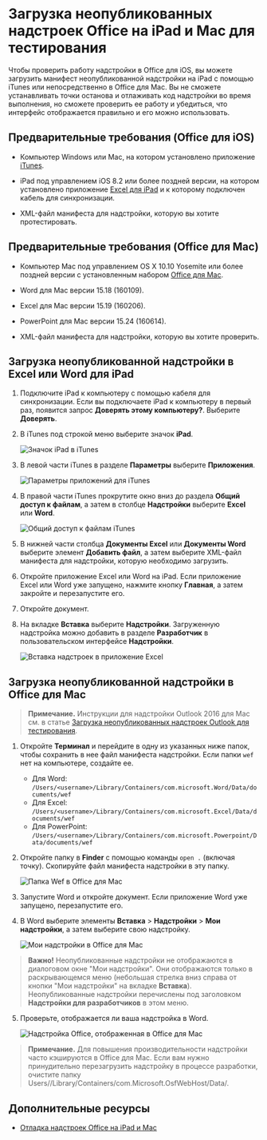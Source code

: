 
# <a name="sideload-office-add-ins-on-ipad-and-mac-for-testing"></a>Загрузка неопубликованных надстроек Office на iPad и Mac для тестирования

Чтобы проверить работу надстройки в Office для iOS, вы можете загрузить манифест неопубликованной надстройки на iPad с помощью iTunes или непосредственно в Office для Mac. Вы не сможете устанавливать точки останова и отлаживать код надстройки во время выполнения, но сможете проверить ее работу и убедиться, что интерфейс отображается правильно и его можно использовать. 

## <a name="prerequisites-for-office-for-ios"></a>Предварительные требования (Office для iOS)



- Компьютер Windows или Mac, на котором установлено приложение [iTunes](http://www.apple.com/itunes/download/).
    
- iPad под управлением iOS 8.2 или более поздней версии, на котором установлено приложение [Excel для iPad](https://itunes.apple.com/us/app/microsoft-excel/id586683407?mt=8) и к которому подключен кабель для синхронизации.
    
- XML-файл манифеста для надстройки, которую вы хотите протестировать.
    

## <a name="prerequisites-for-office-for-mac"></a>Предварительные требования (Office для Mac)



- Компьютер Mac под управлением OS X 10.10 Yosemite или более поздней версии с установленным набором [Office для Mac](https://products.office.com/en-us/buy/compare-microsoft-office-products?tab=omac).
    
- Word для Mac версии 15.18 (160109).
   
- Excel для Mac версии 15.19 (160206).

- PowerPoint для Mac версии 15.24 (160614).
    
- XML-файл манифеста для надстройки, которую вы хотите проверить.
    

## <a name="sideload-an-add-in-on-excel-or-word-for-ipad"></a>Загрузка неопубликованной надстройки в Excel или Word для iPad

1. Подключите iPad к компьютеру с помощью кабеля для синхронизации. Если вы подключаете iPad к компьютеру в первый раз, появится запрос **Доверять этому компьютеру?**. Выберите **Доверять**.

2. В iTunes под строкой меню выберите значок **iPad**.
    
    ![Значок iPad в iTunes](../../images/4ea35904-252e-45b4-88ad-14840d502bad.png)

3. В левой части iTunes в разделе  **Параметры** выберите **Приложения**.
    
    ![Параметры приложений для iTunes](../../images/a12d1bb6-b39f-496b-83de-6ac00b0b97a5.png)

4. В правой части iTunes прокрутите окно вниз до раздела  **Общий доступ к файлам**, а затем в столбце  **Надстройки** выберите **Excel** или **Word**.
    
    ![Общий доступ к файлам iTunes](../../images/3b2a53a2-e164-4ff0-ba42-83a8dc1a069f.png)

5. В нижней части столбца  **Документы Excel** или **Документы Word** выберите элемент **Добавить файл**, а затем выберите XML-файл манифеста для надстройки, которую необходимо загрузить. 
    
6. Откройте приложение Excel или Word на iPad. Если приложение Excel или Word уже запущено, нажмите кнопку **Главная**, а затем закройте и перезапустите его.
    
7. Откройте документ.
    
8. На вкладке  **Вставка** выберите **Надстройки**. Загруженную надстройка можно добавить в разделе  **Разработчик** в пользовательском интерфейсе **Надстройки**.
    
    ![Вставка надстроек в приложение Excel](../../images/ed6033b0-ecec-4853-8ee7-9ef0884cb237.PNG)


## <a name="sideload-an-add-in-on-office-for-mac"></a>Загрузка неопубликованной надстройки в Office для Mac

> **Примечание.** Инструкции для надстройки Outlook 2016 для Mac см. в статье [Загрузка неопубликованных надстроек Outlook для тестирования](sideload-outlook-add-ins-for-testing.md).

1. Откройте **Терминал** и перейдите в одну из указанных ниже папок, чтобы сохранить в нее файл манифеста надстройки. Если папки `wef` нет на компьютере, создайте ее.
    
    - Для Word: `/Users/<username>/Library/Containers/com.microsoft.Word/Data/documents/wef`    
    - Для Excel: `/Users/<username>/Library/Containers/com.microsoft.Excel/Data/documents/wef`
    - Для PowerPoint: `/Users/<username>/Library/Containers/com.microsoft.Powerpoint/Data/documents/wef`
    
2. Откройте папку в **Finder** с помощью команды `open .` (включая точку). Скопируйте файл манифеста надстройки в эту папку.
    
    ![Папка Wef в Office для Mac](../../images/bca689f8-bff4-421d-bc36-92c8ae0ddfba.png)

3. Запустите Word и откройте документ. Если приложение Word уже запущено, перезапустите его.
    
4. В Word выберите элементы **Вставка**  >  **Надстройки**  >  **Мои надстройки**, а затем выберите свою надстройку.
    
    ![Мои надстройки в Office для Mac](../../images/4593430c-b33e-4895-b2be-63fe3c4d08bc.png)

  > **Важно!** Неопубликованные надстройки не отображаются в диалоговом окне "Мои надстройки". Они отображаются только в раскрывающемся меню (небольшая стрелка вниз справа от кнопки "Мои надстройки" на вкладке **Вставка**). Неопубликованные надстройки перечислены под заголовком **Надстройки для разработчиков** в этом меню. 
    
5. Проверьте, отображается ли ваша надстройка в Word.
    
    ![Надстройка Office, отображенная в Office для Mac](../../images/a5cb2efc-1180-45b4-85a6-13df817b9d2c.png)
    
> **Примечание.** Для повышения производительности надстройки часто кэшируются в Office для Mac. Если вам нужно принудительно перезагрузить надстройку в процессе разработки, очистите папку Users/<usr>/Library/Containers/com.Microsoft.OsfWebHost/Data/. 

## <a name="additional-resources"></a>Дополнительные ресурсы


- [Отладка надстроек Office на iPad и Mac](../testing/debug-office-add-ins-on-ipad-and-mac.md)
    
